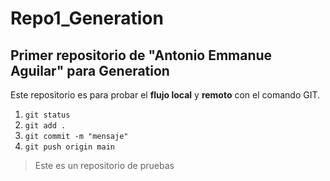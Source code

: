 # Repo1_Generation
## Primer repositorio de "Antonio Emmanue Aguilar" para Generation

Este repositorio es para probar el **flujo local** y **remoto** con el comando GIT.

1. `git status`
2. `git add .`
3. `git commit -m "mensaje"`
4. `git push origin main`

>Este es un repositorio de pruebas